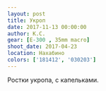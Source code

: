 ```yaml
---
layout: post
title: Укроп
date: 2017-11-13 00:00:00
author: К.С.
gear: [E-300 , 35mm macro]
shoot_date: 2017-04-23
location: Нахабино
colors: ['181412', '030203']
---
```

Ростки укропа, с капельками.
